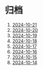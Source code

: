# 归档

<!-- BEGIN -->

1. [2024-10-21](./2024-10-21)
1. [2024-10-20](./2024-10-20)
1. [2024-10-19](./2024-10-19)
1. [2024-10-18](./2024-10-18)
1. [2024-10-17](./2024-10-17)
1. [2024-10-16](./2024-10-16)
1. [2024-10-15](./2024-10-15)
1. [2024-10-14](./2024-10-14)

<!-- END -->
